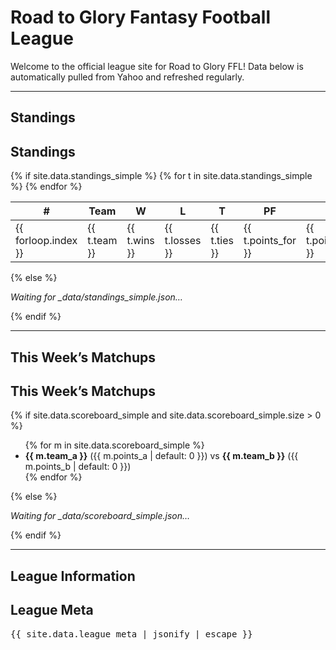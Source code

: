# Road to Glory Fantasy Football League

Welcome to the official league site for Road to Glory FFL! Data below is automatically pulled from Yahoo and refreshed regularly.

---

## Standings
<div class="card">
  <h2>Standings</h2>
  {% if site.data.standings_simple %}
  <table class="table">
    <thead>
      <tr>
        <th>#</th>
        <th>Team</th>
        <th>W</th>
        <th>L</th>
        <th>T</th>
        <th>PF</th>
        <th>PA</th>
      </tr>
    </thead>
    <tbody>
      {% for t in site.data.standings_simple %}
      <tr>
        <td>{{ forloop.index }}</td>
        <td>{{ t.team }}</td>
        <td>{{ t.wins }}</td>
        <td>{{ t.losses }}</td>
        <td>{{ t.ties }}</td>
        <td>{{ t.points_for }}</td>
        <td>{{ t.points_against }}</td>
      </tr>
      {% endfor %}
    </tbody>
  </table>
  {% else %}
  <p><em>Waiting for _data/standings_simple.json…</em></p>
  {% endif %}
</div>

---

## This Week’s Matchups
<div class="card">
  <h2>This Week’s Matchups</h2>
  {% if site.data.scoreboard_simple and site.data.scoreboard_simple.size > 0 %}
    <ul>
      {% for m in site.data.scoreboard_simple %}
        <li>
          <strong>{{ m.team_a }}</strong> ({{ m.points_a | default: 0 }})
          vs
          <strong>{{ m.team_b }}</strong> ({{ m.points_b | default: 0 }})
        </li>
      {% endfor %}
    </ul>
  {% else %}
    <p><em>Waiting for _data/scoreboard_simple.json…</em></p>
  {% endif %}
</div>

---

## League Information
<div class="card">
  <h2>League Meta</h2>
  <pre>{{ site.data.league_meta | jsonify | escape }}</pre>
</div>

